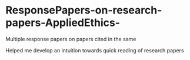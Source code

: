 # ResponsePapers-on-research-papers-AppliedEthics-

Multiple response papers on papers cited in the same 

Helped me develop an intuition towards quick reading of research papers 
